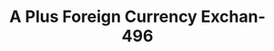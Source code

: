 ---
f_zip-code: 90401
f_state-code: CA
title: A Plus Foreign Currency Exchan-496
f_phone: 310-656-1121
f_city-only: Santa Monica
f_address: 1454 4th Street Santa Monica
f_location-unique-id: '496'
slug: a-plus-foreign-currency-exchan-496
updated-on: '2024-05-30T13:46:58.046Z'
created-on: '2024-05-30T13:36:59.803Z'
published-on: '2024-05-30T13:54:32.469Z'
f_city-state: cms/city/santa-monica-ca.md
f_company: cms/company/a-plus-foreign-currency-exchan.md
f_state: cms/state/california.md
layout: '[payday-loan].html'
tags: payday-loan
---